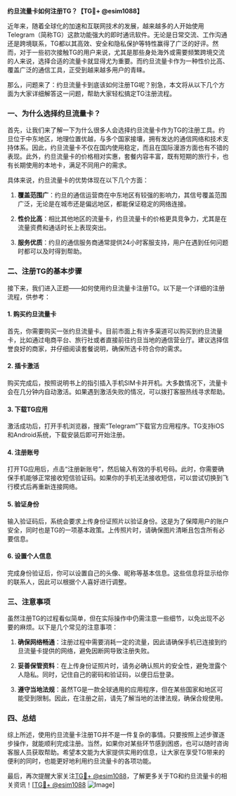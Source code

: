 **约旦流量卡如何注册TG？【TG💪+ @esim1088】**

近年来，随着全球化的加速和互联网技术的发展，越来越多的人开始使用Telegram（简称TG）这款功能强大的即时通讯软件。无论是日常交流、工作沟通还是跨境联系，TG都以其高效、安全和隐私保护等特性赢得了广泛的好评。然而，对于一些初次接触TG的用户来说，尤其是那些身处海外或需要频繁跨境交流的人来说，选择合适的流量卡就显得尤为重要。而约旦流量卡作为一种性价比高、覆盖广泛的通信工具，正受到越来越多用户的青睐。

那么，问题来了：约旦流量卡到底该如何注册TG呢？别急，本文将从以下几个方面为大家详细解答这一问题，帮助大家轻松搞定TG注册流程。

### 一、为什么选择约旦流量卡？

首先，让我们来了解一下为什么很多人会选择约旦流量卡作为TG的注册工具。约旦位于中东地区，地理位置优越，与多个国家接壤，拥有发达的通信网络和技术支持体系。因此，约旦流量卡不仅在国内使用稳定，而且在国际漫游方面也有不错的表现。此外，约旦流量卡的价格相对实惠，套餐内容丰富，既有短期的旅行卡，也有长期使用的本地卡，满足不同用户的需求。

具体来说，约旦流量卡的优势体现在以下几个方面：

1. **覆盖范围广**：约旦的通信运营商在中东地区有较强的影响力，其信号覆盖范围广泛，无论是在城市还是偏远地区，都能保证稳定的网络连接。
   
2. **性价比高**：相比其他地区的流量卡，约旦流量卡的价格更具竞争力，尤其是在流量资费和通话时长上表现突出。

3. **服务优质**：约旦的通信服务商通常提供24小时客服支持，用户在遇到任何问题时都可以及时得到帮助。

### 二、注册TG的基本步骤

接下来，我们进入正题——如何使用约旦流量卡注册TG。以下是一个详细的注册流程，供参考：

#### 1. 购买约旦流量卡

首先，你需要购买一张约旦流量卡。目前市面上有许多渠道可以购买到约旦流量卡，比如通过电商平台、旅行社或者直接前往约旦当地的通信营业厅。建议选择信誉良好的商家，并仔细阅读套餐说明，确保所选卡符合你的需求。

#### 2. 插卡激活

购买完成后，按照说明书上的指引插入手机SIM卡并开机。大多数情况下，流量卡会在几分钟内自动激活。如果遇到激活失败的情况，可以拨打客服热线寻求帮助。

#### 3. 下载TG应用

激活成功后，打开手机浏览器，搜索“Telegram”下载官方应用程序。TG支持iOS和Android系统，下载安装后即可开始注册。

#### 4. 注册账号

打开TG应用后，点击“注册新账号”，然后输入有效的手机号码。此时，你需要确保手机能够正常接收短信验证码。如果你的手机无法接收短信，可以尝试切换到飞行模式后再重新连接网络。

#### 5. 验证身份

输入验证码后，系统会要求上传身份证照片以验证身份。这是为了保障用户的账户安全，同时也是TG的一项基本政策。上传照片时，请确保图片清晰且包含所有必要信息。

#### 6. 设置个人信息

完成身份验证后，你可以设置自己的头像、昵称等基本信息。这些信息将显示给你的联系人，因此可以根据个人喜好进行调整。

### 三、注意事项

虽然注册TG的过程看似简单，但在实际操作中仍需注意一些细节，以免出现不必要的麻烦。以下是几个常见的注意事项：

1. **确保网络畅通**：注册过程中需要消耗一定的流量，因此请确保手机已连接到约旦流量卡提供的网络，避免因断网导致注册失败。

2. **妥善保管资料**：在上传身份证照片时，请务必确认照片的安全性，避免泄露个人隐私。同时，记住自己的密码和验证码，以便日后登录。

3. **遵守当地法规**：虽然TG是一款全球通用的应用程序，但在某些国家和地区可能受到限制。因此，在注册之前，请先了解当地的法律法规，确保合规使用。

### 四、总结

综上所述，使用约旦流量卡注册TG并不是一件复杂的事情。只要按照上述步骤逐步操作，就能顺利完成注册。当然，如果你对某些环节感到困惑，也可以随时咨询客服人员获取帮助。希望本文能为大家提供实用的信息，让大家在享受TG带来的便利的同时，也能更好地利用约旦流量卡的各项功能。

最后，再次提醒大家关注[TG💪+ @esim1088](https://t.me/s/esim1088)，了解更多关于TG和约旦流量卡的相关资讯！[[TG💪+ @esim1088](https://t.me/s/esim1088) ![Image](https://i.postimg.cc/4NQfJmqS/Snipaste-2025-05-13-00-14-12.png)]